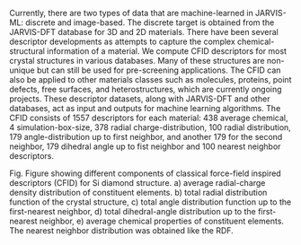 Currently, there are two types of data that are machine-learned in JARVIS-ML: discrete and image-based. The discrete target is obtained from the JARVIS-DFT database for 3D and 2D materials. There have been several descriptor developments as attempts to capture the complex chemical-structural information of a material. We compute CFID descriptors for most crystal structures in various databases. Many of these structures are non-unique but can still be used for pre-screening applications. The CFID can also be applied to other materials classes such as molecules, proteins, point defects, free surfaces, and heterostructures, which are currently ongoing projects. These descriptor datasets, along with JARVIS-DFT and other databases, act as input and outputs for machine learning algorithms. The CFID consists of 1557 descriptors for each material: 438 average chemical, 4 simulation-box-size, 378 radial charge-distribution, 100 radial distribution, 179 angle-distribution up to first neighbor, and another 179 for the second neighbor, 179 dihedral angle up to fist neighbor and 100 nearest neighbor descriptors.
 
Fig. Figure showing different components of classical force-field inspired descriptors (CFID) for Si diamond structure. a) average radial-charge density distribution of constituent elements. b) total radial distribution function of the crystal structure, c) total angle distribution function up to the first-nearest neighbor, d) total dihedral-angle distribution up to the first-nearest neighbor, e) average chemical properties of constituent elements. The nearest neighbor distribution was obtained like the RDF. 

